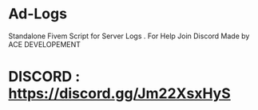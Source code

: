 # Ad-Logs
Standalone Fivem Script for Server Logs .
For Help Join Discord
Made by ACE DEVELOPEMENT

# DISCORD : https://discord.gg/Jm22XsxHyS
